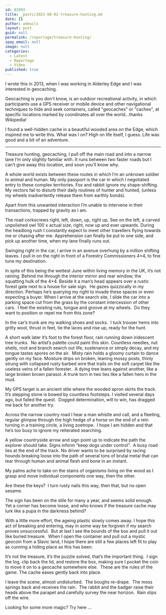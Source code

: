 ```yaml
---
id: 81093
title: _posts/2021-08-02-treasure-hunting.md
date: {}
author: adewils
layout: post
guid: null
permalink: /reportage/treasure-hunting/
spay_email: null
image: null
categories:
  - Latest
  - Reportage
  - Video
published: true
---
```

I wrote this in 2013, when I was working in Alderley Edge and I was interested in geocaching.  

Geocaching is you don't know, is an outdoor recreational activity, in which participants use a GPS receiver or mobile device and other navigational techniques to hide and seek containers, called "geocaches" or "caches", at specific locations marked by coordinates all over the world...thanks Wikipedia!  

I found a well-hidden cache in a beautiful wooded area on the Edge, which inspired me to write this. What was I on? High on life itself, I guess. Life was good and a bit of an adventure.  

---  

Treasure hunting, geocaching, I pull off the main road and into a narrow lane I’m only slightly familiar with. It runs between two faster roads but I can’t give away this location, and soon you’ll know why.  

A whole world exists between these routes in which I’m an unknown soldier to animal and human. My only passport is the car in which I negotiated entry to these complex territories. Fox and rabbit ignore my shape-shifting. My vectors fail to disturb their daily routines of hunter and hunted, (unless my wheels inadvertently release them from earthly bonds).   

Apart from this unwanted interaction I’m unable to intervene in their transactions, trapped by gravity as I am.   

The road corkscrews right, left, down, up, right up. See on the left, a carved unpolished owl 100 x actual size, right, now up and ever upwards. During the headlong rush I constantly expect to meet other travellers flying towards me or chasing after me. Apprehension can finally be put to one side, and pick up another time, when my lane finally runs out.  

Swinging right in the car, I arrive in an avenue overhung by a million shifting leaves. I pull in on the right in front of a Forestry Commissioners 4×4, to fine tune my destination.  

In spite of this being the wettest June within living memory in the UK, it’s not raining. Behind me through the interior mirror and rear window, the squatting hulk of the 4×4. Beside it a man’s head appears over a rustic forest gate next to a house for sale sign.  He gazes quizzically in my direction. Perhaps he’s querying my right to invade these spaces or even expecting a buyer.
When I arrive at the search site, I slide the car into a parking space cut from the grass by the constant intercession of other cars.  I feel the existing ruts, tongue and groove at my wheels.  Do they want to position or repel me from this zone?  

In the car’s trunk are my walking shoes and socks.  I tuck trouser hems into gritty wool, thrust in feet, tie the laces and rise up, ready for the hunt.  

A short walk later it’s foot to the forest floor, rain running down iridescent tree trunks.  No artist’s palette could paint this skin. Countless needles, nut shells, root and branch search out life, sustenance or simply decay, and my tongue tastes spores on the air.  Misty rain holds a gloomy curtain to dance gently on my face. Moisture drips on broken, leaning mossy posts, thinly strung with collapsed rusty barbed wire that trails on the soft carpet like the useless veins of a fallen forester.  A dying tree leans against another, like a large broken brown parasol. A trunk torn in two lies like a fallen hero in the mud.  

My GPS target is an ancient stile where the wooded apron skirts the track. It’s stepping stone is bowed by countless footsteps. I visited several days ago, but failed the quest.  Dogged determination, will to win, has dragged me back for another try.   

Across the narrow country road I hear a man whistle and call, and a fleeting, regular glimpse through the high hedge of a horse on the end of a rein turning in a training circle, a living zoetrope.  I hope I am hidden and that he’s too busy to ignore my reiterated searching.  

A yellow countryside arrow and sign point up to indicate the path the explorer should take. 
Signs inform “keep dogs under control”.  A busy road lies at the end of the track. No driver wants to be surprised by racing hounds breaking loose into the path of several tons of brutal metal that can tear through human and animal flesh and bone in an instant.  

My palms ache to take on the stains of organisms living on the wood as I grasp and move individual components one way, then the other.   

Are these the keys?  I turn rusty nails this way, then that, but no open sesame.   

The sign has been on the stile for many a year, and seems solid enough.  Yet a corner has become loose, and who knows if the treasure cache may lurk like a pupa in the darkness behind?    

With a little more effort, the ageing plastic slowly comes away. I hope this act of breaking and entering, may in some way be forgiven if my search proves unsuccessful.  But at last I see the bounds of the box and pull it out like buried treasure.  When I open the container and pull out a mystic geocoin from a Slavic land, I hope there are still a few places left fit to play as cunning a hiding place as this has been.   

It’s not the treasure, it’s the puzzle solved, that’s the important thing.  I sign the log, clip back the lid, and restore the box, making sure I pocket the coin to move it on to a geocache somewhere else.  These are the rules of the game. The cache eases gently back into place.   

I leave the scene, almost undisturbed.  The boughs re-drape.  The moss springs back and receives the rain.  The rabbit and the badger raise their heads above the parapet and carefully survey the near horizon.  Rain slips off the wire.

Looking for some more magic? Try here ...
